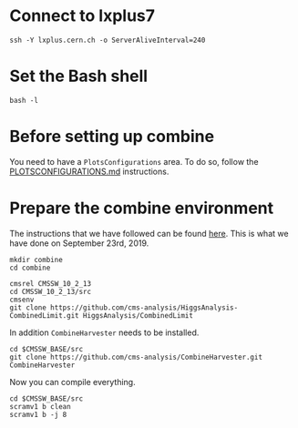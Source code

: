 # Connect to lxplus7

    ssh -Y lxplus.cern.ch -o ServerAliveInterval=240


# Set the Bash shell

    bash -l


# Before setting up combine

You need to have a `PlotsConfigurations` area. To do so, follow the [PLOTSCONFIGURATIONS.md](https://github.com/piedraj/instructions/blob/master/PLOTSCONFIGURATIONS.md) instructions.


# Prepare the combine environment

The instructions that we have followed can be found [here](https://github.com/nucleosynthesis/HiggsAnalysis-CombinedLimit/wiki/gettingstarted). This is what we have done on September 23rd, 2019.

    mkdir combine
    cd combine

    cmsrel CMSSW_10_2_13
    cd CMSSW_10_2_13/src
    cmsenv
    git clone https://github.com/cms-analysis/HiggsAnalysis-CombinedLimit.git HiggsAnalysis/CombinedLimit

In addition `CombineHarvester` needs to be installed.

    cd $CMSSW_BASE/src
    git clone https://github.com/cms-analysis/CombineHarvester.git CombineHarvester

Now you can compile everything.

    cd $CMSSW_BASE/src
    scramv1 b clean
    scramv1 b -j 8
